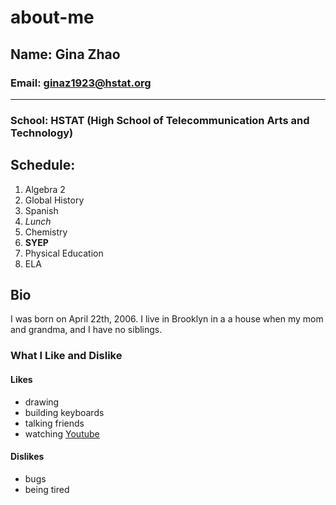 # about-me
## Name: Gina Zhao
### Email: ginaz1923@hstat.org
---
### School: HSTAT (High School of Telecommunication Arts and Technology)

 
## Schedule: 
 1. Algebra 2
 1. Global History
 3. Spanish
 4. *Lunch*
 5. Chemistry
 6. **SYEP**
 7. Physical Education
 8. ELA

## Bio

I was born on April 22th, 2006. I live in Brooklyn in a a house when my mom and grandma, and I have no siblings. 
### What I Like and Dislike
#### Likes
* drawing
* building keyboards
* talking friends
* watching [Youtube](www.youtube.com)

#### Dislikes
* bugs
* being tired


